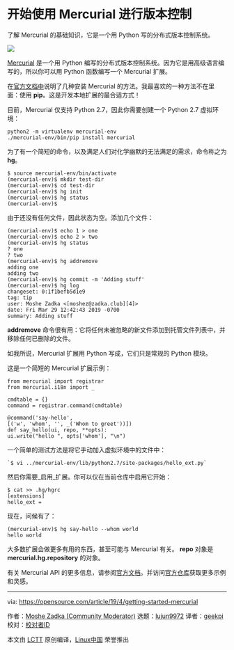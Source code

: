 [#]: collector: (lujun9972)
[#]: translator: (geekpi)
[#]: reviewer: ( )
[#]: publisher: ( )
[#]: url: ( )
[#]: subject: (Getting started with Mercurial for version control)
[#]: via: (https://opensource.com/article/19/4/getting-started-mercurial)
[#]: author: (Moshe Zadka  https://opensource.com/users/moshez)

开始使用 Mercurial 进行版本控制
======
了解 Mercurial 的基础知识，它是一个用 Python 写的分布式版本控制系统。

![][1]

[Mercurial][2] 是一个用 Python 编写的分布式版本控制系统。因为它是用高级语言编写的，所以你可以用 Python 函数编写一个 Mercurial 扩展。

在[官方文档中][3]说明了几种安装 Mercurial 的方法。我最喜欢的一种方法不在里面：使用 **pip**。这是开发本地扩展的最合适方式！

目前，Mercurial 仅支持 Python 2.7，因此你需要创建一个 Python 2.7 虚拟环境：


```
python2 -m virtualenv mercurial-env
./mercurial-env/bin/pip install mercurial
```

为了有一个简短的命令，以及满足人们对化学幽默的无法满足的需求，命令称之为 **hg**。


```
$ source mercurial-env/bin/activate
(mercurial-env)$ mkdir test-dir
(mercurial-env)$ cd test-dir
(mercurial-env)$ hg init
(mercurial-env)$ hg status
(mercurial-env)$
```

由于还没有任何文件，因此状态为空。添加几个文件：


```
(mercurial-env)$ echo 1 > one
(mercurial-env)$ echo 2 > two
(mercurial-env)$ hg status
? one
? two
(mercurial-env)$ hg addremove
adding one
adding two
(mercurial-env)$ hg commit -m 'Adding stuff'
(mercurial-env)$ hg log
changeset: 0:1f1befb5d1e9
tag: tip
user: Moshe Zadka <[moshez@zadka.club][4]>
date: Fri Mar 29 12:42:43 2019 -0700
summary: Adding stuff
```

**addremove** 命令很有用：它将任何未被忽略的新文件添加到托管文件列表中，并移除任何已删除的文件。

如我所说，Mercurial 扩展用 Python 写成，它们只是常规的 Python 模块。

这是一个简短的 Mercurial 扩展示例：


```
from mercurial import registrar
from mercurial.i18n import _

cmdtable = {}
command = registrar.command(cmdtable)

@command('say-hello',
[('w', 'whom', '', _('Whom to greet'))])
def say_hello(ui, repo, **opts):
ui.write("hello ", opts['whom'], "\n")
```

一个简单的测试方法是将它手动加入虚拟环境中的文件中：


```
`$ vi ../mercurial-env/lib/python2.7/site-packages/hello_ext.py`
```

然后你需要_启用_扩展。你可以仅在当前仓库中启用它开始：


```
$ cat >> .hg/hgrc
[extensions]
hello_ext =
```

现在，问候有了：


```
(mercurial-env)$ hg say-hello --whom world
hello world
```

大多数扩展会做更多有用的东西，甚至可能与 Mercurial 有关。 **repo** 对象是 **mercurial.hg.repository** 的对象。

有关 Mercurial API 的更多信息，请参阅[官方文档][5]。并访问[官方仓库][6]获取更多示例和灵感。

--------------------------------------------------------------------------------

via: https://opensource.com/article/19/4/getting-started-mercurial

作者：[Moshe Zadka (Community Moderator)][a]
选题：[lujun9972][b]
译者：[geekpi](https://github.com/geekpi)
校对：[校对者ID](https://github.com/校对者ID)

本文由 [LCTT](https://github.com/LCTT/TranslateProject) 原创编译，[Linux中国](https://linux.cn/) 荣誉推出

[a]: https://opensource.com/users/moshez
[b]: https://github.com/lujun9972
[1]: https://opensource.com/sites/default/files/styles/image-full-size/public/lead-images/rh_003499_01_cloud21x_cc.png?itok=5UwC92dO
[2]: https://www.mercurial-scm.org/
[3]: https://www.mercurial-scm.org/wiki/UnixInstall
[4]: mailto:moshez@zadka.club
[5]: https://www.mercurial-scm.org/wiki/MercurialApi#Repositories
[6]: https://www.mercurial-scm.org/repo/hg/file/tip/hgext

